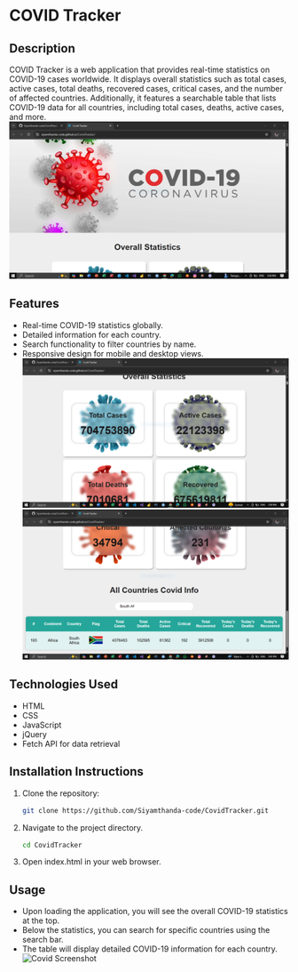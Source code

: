 # COVID Tracker

## Description
COVID Tracker is a web application that provides real-time statistics on COVID-19 cases worldwide. It displays overall statistics such as total cases, active cases, total deaths, recovered cases, critical cases, and the number of affected countries. Additionally, it features a searchable table that lists COVID-19 data for all countries, including total cases, deaths, active cases, and more.
![Covid Screenshot](COVID.PNG)

## Features
- Real-time COVID-19 statistics globally.
- Detailed information for each country.
- Search functionality to filter countries by name.
- Responsive design for mobile and desktop views.
![Covid Screenshot](COV.PNG)
![Covid Screenshot](COVZA.PNG)

## Technologies Used
- HTML
- CSS
- JavaScript
- jQuery
- Fetch API for data retrieval

## Installation Instructions
1. Clone the repository:
   ```bash
   git clone https://github.com/Siyamthanda-code/CovidTracker.git
2. Navigate to the project directory.
   ```bash
   cd CovidTracker
3. Open index.html in your web browser.

## Usage
- Upon loading the application, you will see the overall COVID-19 statistics at the top.
- Below the statistics, you can search for specific countries using the search bar.
- The table will display detailed COVID-19 information for each country.
![Covid Screenshot](COV19.PNG)
